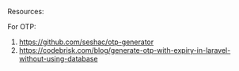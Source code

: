 Resources:

For OTP:

1. https://github.com/seshac/otp-generator
2. https://codebrisk.com/blog/generate-otp-with-expiry-in-laravel-without-using-database
